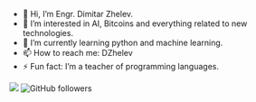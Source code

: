 - 👋 Hi, I’m Engr. Dimitar Zhelev.
- 👀 I’m interested in AI, Bitcoins and everything related to new technologies.
- 🌱 I’m currently learning python and machine learning.
- 📫 How to reach me: DZhelev
- ⚡ Fun fact: I’m a teacher of programming languages.
  
![](https://visitor-badge.laobi.icu/badge?page_id=0ktim.0ktim)
![GitHub followers](https://img.shields.io/github/followers/0ktim)


<!---
0ktim/0ktim is a ✨ special ✨ repository because its `README.md` (this file) appears on your GitHub profile.
You can click the Preview link to take a look at your changes.
--->
